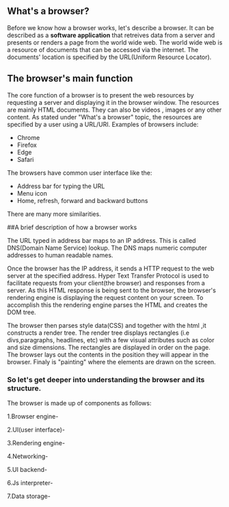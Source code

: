 ## What's a browser?

Before we know how a browser works, let's describe a browser. It can be described as a **software application** that retreives data from a server and presents or 
renders a page  from the world wide web. The world wide web is a resource of documents that can be accessed via the internet. The documents' location is specified
by the URL(Uniform Resource Locator).

## The browser's main function
The core function of a browser is to present the web resources by requesting a server and displaying it in the browser window. The resources are mainly HTML documents.
They can also be videos , images or any other content. As stated under "What's a browser" topic, the resources are specified by a user using a URL/URI.
Examples of browsers include:
* Chrome
* Firefox
* Edge
* Safari

The browsers have common user interface like the:
* Address bar for typing the URL
* Menu icon 
* Home, refresh, forward and backward buttons

There are many more similarities.

##A brief description of how a browser works

The URL typed in address bar maps to an IP address. This is called DNS(Domain Name Service) lookup. The DNS maps numeric computer addresses to human readable names.

Once the browser has the IP address, it sends a HTTP request to the web server at the specified address. Hyper Text Transfer Protocol is used to facilitate requests from your client(the browser) and responses from a server. As this HTML response is being sent to the browser, the browser's rendering engine is displaying the request content on your screen. To accomplish this the rendering engine parses the HTML and creates the DOM tree.

The browser then parses style data(CSS) and together with the html ,it constructs a render tree. The render tree displays rectangles (i.e divs,paragraphs, headlines, etc) with a few visual attributes such as color and size dimensions. The rectangles are displayed in order on the page. The browser lays out the contents in the position they will appear in the browser. Finaly is "painting" where the elements are drawn on the screen.

### So let's get deeper into understanding the browser and its structure.
The browser is made up of components as follows:

1.Browser engine-

2.UI(user interface)-

3.Rendering engine-

4.Networking-

5.UI backend-

6.Js interpreter-

7.Data storage-

